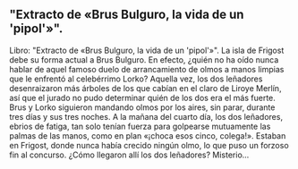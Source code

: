 ## "Extracto de «Brus Bulguro, la vida de un 'pipol'»".
Libro: "Extracto de «Brus Bulguro, la vida de un 'pipol'»".
La isla de Frigost debe su forma actual a Brus Bulguro. En efecto, ¿quién no ha oído nunca hablar de aquel famoso duelo de arrancamiento de olmos a manos limpias que le enfrentó al celebérrimo Lorko?
Aquella vez, los dos leñadores desenraizaron más árboles de los que cabían en el claro de Liroye Merlín, así que el jurado no pudo determinar quién de los dos era el más fuerte.
Brus y Lorko siguieron mandando olmos por los aires, sin parar, durante tres días y sus tres noches. A la mañana del cuarto día, los dos leñadores, ebrios de fatiga, tan solo tenían fuerza para golpearse mutuamente las palmas de las manos, como en plan «¡choca esos cinco, colega!». Estaban en Frigost, donde nunca había crecido ningún olmo, lo que puso un forzoso fin al concurso.
¿Cómo llegaron allí los dos leñadores? Misterio...